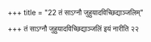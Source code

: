 +++
title = "22 तं साऽग्नौ जुहुयादविच्छिद्याञ्जलिम्"

+++
तं साऽग्नौ जुहुयादविच्छिद्याञ्जलिं इयं नारीति २२